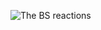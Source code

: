 ![The BS reactions](https://user-images.githubusercontent.com/91544907/144169103-b2101c8e-c268-48d7-ae9e-842b6351f233.png)
